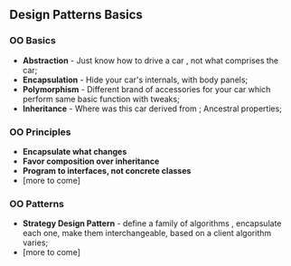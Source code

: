 ## Design Patterns Basics

### OO Basics

* **Abstraction** - Just know how to drive a car , not what comprises the car;
* **Encapsulation** - Hide your car's internals, with body panels;
* **Polymorphism** - Different brand of accessories for your car which perform same basic function with tweaks;
* **Inheritance** - Where was this car derived from ; Ancestral properties;

### OO Principles

* **Encapsulate what changes**
* **Favor composition over inheritance**
* **Program to interfaces, not concrete classes**
* [more to come]
  

### OO Patterns

* **Strategy Design Pattern** - define a  family of algorithms , encapsulate each one, make them interchangeable, based on a client algorithm varies;  
* [more to come]

